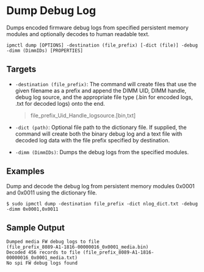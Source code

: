 # Dump Debug Log

Dumps encoded firmware debug logs from specified persistent memory modules and optionally decodes to human readable text.

```
ipmctl dump [OPTIONS] -destination (file_prefix) [-dict (file)] -debug -dimm (DimmIDs) [PROPERTIES]
```

## **Targets**

*   `-destination (file_prefix)`: The command will create files that use the given filename as a prefix and append the DIMM UID, DIMM handle, debug log source, and the appropriate file type (.bin for encoded logs, .txt for decoded logs) onto the end.

    > file\_prefix\_Uid\_Handle\_logsource.\[bin,txt]
* `-dict (path)`: Optional file path to the dictionary file. If supplied, the command will create both the binary debug log and a text file with decoded log data with the file prefix specified by destination.
* `-dimm (DimmIDs)`: Dumps the debug logs from the specified modules.

## **Examples**

Dump and decode the debug log from persistent memory modules 0x0001 and 0x0011 using the dictionary file.

```
$ sudo ipmctl dump -destination file_prefix -dict nlog_dict.txt -debug -dimm 0x0001,0x0011
```

## **Sample Output**

```
Dumped media FW debug logs to file
(file_prefix_8089-A1-1816-00000016_0x0001_media.bin)
Decoded 456 records to file (file_prefix_8089-A1-1816-00000016_0x0001_media.txt)
No spi FW debug logs found
```
